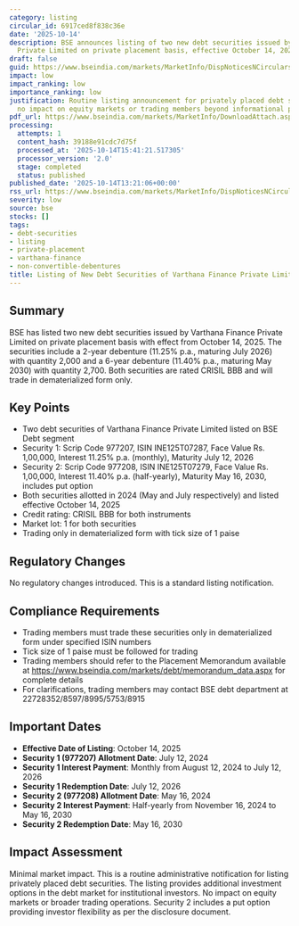 ```yaml
---
category: listing
circular_id: 6917ced8f838c36e
date: '2025-10-14'
description: BSE announces listing of two new debt securities issued by Varthana Finance
  Private Limited on private placement basis, effective October 14, 2025.
draft: false
guid: https://www.bseindia.com/markets/MarketInfo/DispNoticesNCirculars.aspx?Noticeid={4FF1FDB8-20E8-4CB5-8900-27173CE22464}&noticeno=20251014-43&dt=10/14/2025&icount=43&totcount=59&flag=0
impact: low
impact_ranking: low
importance_ranking: low
justification: Routine listing announcement for privately placed debt securities with
  no impact on equity markets or trading members beyond informational purposes
pdf_url: https://www.bseindia.com/markets/MarketInfo/DownloadAttach.aspx?id=20251014-43&attachedId=
processing:
  attempts: 1
  content_hash: 39188e91cdc7d75f
  processed_at: '2025-10-14T15:41:21.517305'
  processor_version: '2.0'
  stage: completed
  status: published
published_date: '2025-10-14T13:21:06+00:00'
rss_url: https://www.bseindia.com/markets/MarketInfo/DispNoticesNCirculars.aspx?Noticeid={4FF1FDB8-20E8-4CB5-8900-27173CE22464}&noticeno=20251014-43&dt=10/14/2025&icount=43&totcount=59&flag=0
severity: low
source: bse
stocks: []
tags:
- debt-securities
- listing
- private-placement
- varthana-finance
- non-convertible-debentures
title: Listing of New Debt Securities of Varthana Finance Private Limited
---
```


## Summary

BSE has listed two new debt securities issued by Varthana Finance Private Limited on private placement basis with effect from October 14, 2025. The securities include a 2-year debenture (11.25% p.a., maturing July 2026) with quantity 2,000 and a 6-year debenture (11.40% p.a., maturing May 2030) with quantity 2,700. Both securities are rated CRISIL BBB and will trade in dematerialized form only.

## Key Points

- Two debt securities of Varthana Finance Private Limited listed on BSE Debt segment
- Security 1: Scrip Code 977207, ISIN INE125T07287, Face Value Rs. 1,00,000, Interest 11.25% p.a. (monthly), Maturity July 12, 2026
- Security 2: Scrip Code 977208, ISIN INE125T07279, Face Value Rs. 1,00,000, Interest 11.40% p.a. (half-yearly), Maturity May 16, 2030, includes put option
- Both securities allotted in 2024 (May and July respectively) and listed effective October 14, 2025
- Credit rating: CRISIL BBB for both instruments
- Market lot: 1 for both securities
- Trading only in dematerialized form with tick size of 1 paise

## Regulatory Changes

No regulatory changes introduced. This is a standard listing notification.

## Compliance Requirements

- Trading members must trade these securities only in dematerialized form under specified ISIN numbers
- Tick size of 1 paise must be followed for trading
- Trading members should refer to the Placement Memorandum available at https://www.bseindia.com/markets/debt/memorandum_data.aspx for complete details
- For clarifications, trading members may contact BSE debt department at 22728352/8597/8995/5753/8915

## Important Dates

- **Effective Date of Listing**: October 14, 2025
- **Security 1 (977207) Allotment Date**: July 12, 2024
- **Security 1 Interest Payment**: Monthly from August 12, 2024 to July 12, 2026
- **Security 1 Redemption Date**: July 12, 2026
- **Security 2 (977208) Allotment Date**: May 16, 2024
- **Security 2 Interest Payment**: Half-yearly from November 16, 2024 to May 16, 2030
- **Security 2 Redemption Date**: May 16, 2030

## Impact Assessment

Minimal market impact. This is a routine administrative notification for listing privately placed debt securities. The listing provides additional investment options in the debt market for institutional investors. No impact on equity markets or broader trading operations. Security 2 includes a put option providing investor flexibility as per the disclosure document.
